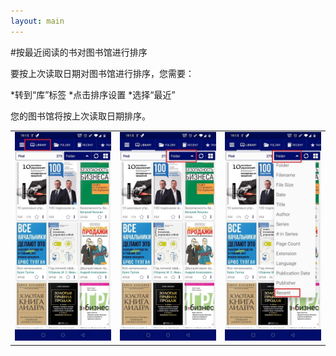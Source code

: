 ```yaml
---
layout: main
---
```


#按最近阅读的书对图书馆进行排序


要按上次读取日期对图书馆进行排序，您需要：

*转到“库”标签
*点击排序设置
*选择“最近”

您的图书馆将按上次读取日期排序。

||||
|-|-|-|
|![](1.jpg)|![](2.jpg)|![](3.jpg)|
